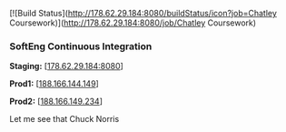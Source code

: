 [![Build Status](http://178.62.29.184:8080/buildStatus/icon?job=Chatley Coursework)](http://178.62.29.184:8080/job/Chatley Coursework)

### SoftEng Continuous Integration

**Staging:** [[178.62.29.184:8080](http://178.62.29.184:8080)]

**Prod1:** [[188.166.144.149](http://188.166.144.149)]

**Prod2:** [[188.166.149.234](http://188.166.149.234)]

Let me see that Chuck Norris
